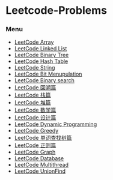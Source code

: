 # Leetcode-Problems
### Menu

- [LeetCode Array]()
- [LeetCode Linked List]()
- [LeetCode Binary Tree]()
- [LeetCode Hash Table]()
- [LeetCode String]()
- [LeetCode Bit Menupulation]()
- [LeetCode Binary search]()
- [LeetCode 回溯篇]()
- [LeetCode 栈篇]()
- [LeetCode 堆篇]()
- [LeetCode 数学篇]()
- [LeetCode 设计篇]()
- [LeetCode Dynamic Programming]()
- [LeetCode Greedy]()
- [LeetCode 单词查找树篇]()
- [LeetCode 正则篇]()
- [LeetCode Graph]()
- [LeetCode Database](./Database.md)
- [LeetCode Multithread]()
- [LeetCode UnionFind](./UnionFind.md)